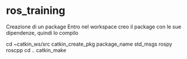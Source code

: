 # ros_training

Creazione di un package
Entro nel workspace creo il package con le sue dipendenze, quindi lo compilo

cd ~catkin_ws/src
catkin_create_pkg package_name std_msgs rospy roscpp
cd ..
catkin_make



